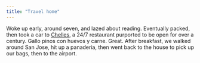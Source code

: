 ```yaml
---
title: "Travel home"
---
```


Woke up early, around seven, and lazed about reading. Eventually packed, then took a car to [Chelles](https://www.facebook.com/pages/Restaurante-y-Bar-Chelles/374789079265518), a 24/7 restaurant purported to be open for over a century. Gallo pinos con huevos y carne. Great. After breakfast, we walked around San Jose, hit up a panaderia, then went back to the house to pick up our bags, then to the airport.
